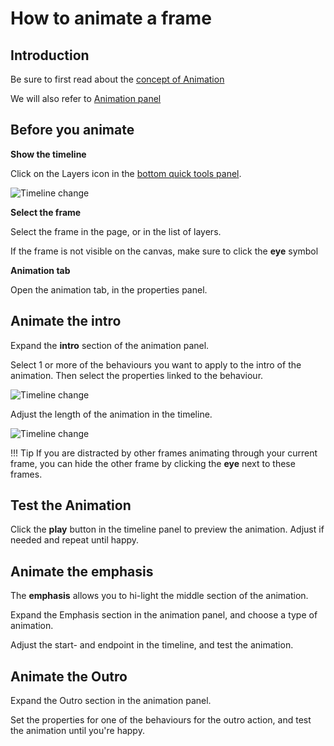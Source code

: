 # How to animate a frame

## Introduction

Be sure to first read about the [concept of Animation](/GraFx-Studio/concepts/animation/)

We will also refer to [Animation panel](/GraFx-Studio/overview/animation/)

## Before you animate

**Show the timeline**

Click on the Layers icon in the [bottom quick tools panel](/GraFx-Studio/overview/bottom-quicktools/).

![Timeline change](timeline.png)

**Select the frame**

Select the frame in the page, or in the list of layers.

If the frame is not visible on the canvas, make sure to click the **eye** symbol

**Animation tab**

Open the animation tab, in the properties panel.

## Animate the intro

Expand the **intro** section of the animation panel.

Select 1 or more of the behaviours you want to apply to the intro of the animation. Then select the properties linked to the behaviour.

![Timeline change](prop-panel.gif)

Adjust the length of the animation in the timeline.

![Timeline change](duration-resize.gif)

!!! Tip
	If you are distracted by other frames animating through your current frame, you can hide the other frame by clicking the **eye** next to these frames.

## Test the Animation

Click the **play** button in the timeline panel to preview the animation. Adjust if needed and repeat until happy.

## Animate the emphasis

The **emphasis** allows you to hi-light the middle section of the animation.

Expand the Emphasis section in the animation panel, and choose a type of animation.

Adjust the start- and endpoint in the timeline, and test the animation.

## Animate the Outro

Expand the Outro section in the animation panel.

Set the properties for one of the behaviours for the outro action, and test the animation until you're happy.
